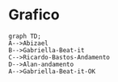 # Grafico

 ```mermaid
 graph TD;
 A-->Abizael
 B-->Gabriella-Beat-it
 C-->Ricardo-Bastos-Andamento
 D-->Alan-andamento
 A-->Gabriella-Beat-it-OK

 ```
